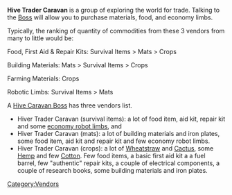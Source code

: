 **Hive Trader Caravan** is a group of [](Western_Hive.md) exploring the world for trade. Talking to
the [Boss](Hive_Caravan_Boss.md "wikilink") will allow you to purchase
materials, food, and economy limbs.

Typically, the ranking of quantity of commodities from these 3 vendors
from many to little would be:

Food, First Aid & Repair Kits: Survival Items \> Mats \> Crops

Building Materials: Mats \> Survival Items \> Crops

Farming Materials: Crops

Robotic Limbs: Survival Items \> Mats

A [Hive Caravan Boss](Hive_Caravan_Boss.md "wikilink") has three vendors
list.

- Hiver Trader Caravan (survival items): a lot of food item, aid kit,
  repair kit and some [economy robot
  limbs](https://kenshi.fandom.com/wiki/Robot_Limbs), [](Building_Materials.md) and [](Iron_Plates.md)
- Hiver Trader Caravan (mats): a lot of building materials and iron
  plates, some food item, aid kit and repair kit and few economy robot
  limbs.
- Hiver Trader Caravan (crops): a lot of
  [Wheatstraw](Wheatstraw.md "wikilink") and [Cactus](Cactus.md "wikilink"),
  some [Hemp](Hemp.md "wikilink") and few [Cotton](Cotton.md "wikilink"). Few
  food items, a basic first aid kit a a fuel barrel, few "authentic"
  repair kits, a couple of electrical components, a couple of research
  books, some building materials and iron plates.

[Category:Vendors](Category:Vendors "wikilink")